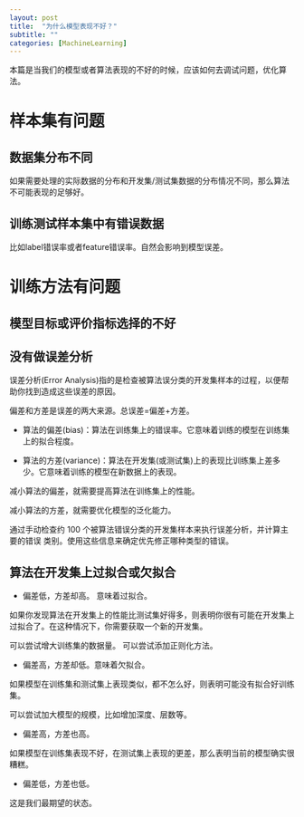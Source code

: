 ```yaml
---
layout: post
title:  "为什么模型表现不好？"
subtitle: ""
categories: [MachineLearning]
---
```


本篇是当我们的模型或者算法表现的不好的时候，应该如何去调试问题，优化算法。

# 样本集有问题

## 数据集分布不同

如果需要处理的实际数据的分布和开发集/测试集数据的分布情况不同，那么算法不可能表现的足够好。


## 训练测试样本集中有错误数据

比如label错误率或者feature错误率。自然会影响到模型误差。



# 训练方法有问题

## 模型目标或评价指标选择的不好



## 没有做误差分析

误差分析(Error Analysis) ​​指的是检查被算法误分类的开发集样本的过程，以便帮助你找到造成这些误差的原因。

偏差和方差是误差的两大来源。总误差=偏差+方差。

- 算法的​偏差(bias)：算法在训练集上的错误率。它意味着训练的模型在训练集上的拟合程度。

- 算法的​方差(variance)：算法在开发集(或测试集)上的表现比训练集上差多少。它意味着训练的模型在新数据上的表现。

减小算法的偏差，就需要提高算法在训练集上的性能。

减小算法的方差，就需要优化模型的泛化能力。


通过手动检查约 100 个被算法错误分类的开发集样本来执行误差分析，并计算主要的错误 类别。使用这些信息来确定优先修正哪种类型的错误。



## 算法在开发集上过拟合或欠拟合

- 偏差低，方差却高。 意味着过拟合。

如果你发现算法在开发集上的性能比测试集好得多，则表明你很有可能在开发集上过拟合了。在这种情况下，你需要获取一个新的开发集。

可以尝试增大训练集的数据量。
可以尝试添加正则化方法。


- 偏差高，方差却低。意味着欠拟合。

如果模型在训练集和测试集上表现类似，都不怎么好，则表明可能没有拟合好训练集。

可以尝试加大模型的规模，比如增加深度、层数等。


- 偏差高，方差也高。

如果模型在训练集表现不好，在测试集上表现的更差，那么表明当前的模型确实很糟糕。


- 偏差低，方差也低。

这是我们最期望的状态。
